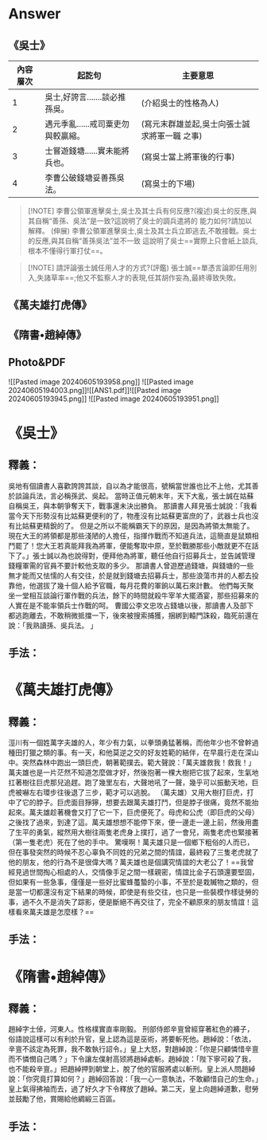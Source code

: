 # 
# Answer

## 《吳士》

| 內容 層次 | 起訖句                  | 主要意思                     |
| ----- | -------------------- | ------------------------ |
| 1     | 吳士,好誇言.......談必推孫吳。  | (介紹吳士的性格為人)              |
| 2     | 遇元季亂......戒司粟吏勿與較贏縮。 | (寫元末群雄並起,吳士向張士誠求將軍一職 之事) |
| 3     | 士嘗遊錢塘......實未能將兵也。   | (寫吳士當上將軍後的行事)            |
| 4     | 李曹公破錢塘妥善孫吳法。         | (寫吳士的下場)                 |

> [!NOTE] 李曹公領軍進擊吳士,吳士及其士兵有何反應?(複述)吳士的反應,與其自稱“善孫、吳法”是一致?這說明了吳士的調兵遣將的 能力如何?請加以解釋。  (伸展)
>  李曹公領軍進擊吳士,吳士及其士兵立即逃去,不敢接戰。吳士的反應,與其自稱“善孫吳法”並不一致 這說明了吳士==實際上只會紙上談兵,根本不懂得行軍打仗==。


> [!NOTE] 請評論張士誠任用人才的方式?(評鑑)
> 張士誠==單憑言論即任用別入,失諸草率==;他又不監察人才的表現,任其胡作妄為,最終導致失敗。
## 《萬夫雄打虎傳》
## 《隋書•趙綽傳》
## Photo&PDF

![[Pasted image 20240605193958.png]]
![[Pasted image 20240605194003.png]]![[ANS1.pdf]]![[Pasted image 20240605193945.png]]
![[Pasted image 20240605193951.png]]


# 《吳士》
## 釋義：
吳地有個讀書⼈喜歡誇誇其談，⾃以為才能很⾼，號稱當世誰也比不上他，尤其善於談論兵法，⾔必稱孫武、吳起。 當時正值元朝末年，天下⼤亂，張⼠誠在姑蘇⾃稱吳王，與本朝爭奪天下，戰事還未決出勝負。 那讀書⼈拜⾒張⼠誠說：「我看當今天下形勢沒有比姑蘇更便利的了，物產沒有比姑蘇更富庶的了，武器⼠兵也沒有比姑蘇更精銳的了。 但是之所以不能稱霸天下的原因，是因為將領太無能了。 現在⼤王的將領都是那些淺陋的⼈擔任，指揮作戰⽽不知道兵法，這簡直是鼠類相⾾罷了！您⼤王若真能拜我為將軍，便能奪取中原，⾄於戰勝那些⼩敵就更不在話下了。」張⼠誠以為也說得對，便拜他為將軍，聽任他⾃⾏招募兵⼠，並告誡管理錢糧軍需的官員不要計較他⽀取的多少。 那讀書⼈曾遊歷過錢塘，與錢塘的⼀些無才能⽽⼜怯懦的⼈有交往，於是就到錢塘去招募兵⼠，那些浪蕩市井的⼈都去投靠他，他選拔了幾⼗個⼈給予官職，每⽉花費的軍餉以萬⽯來計數。 他們每天聚坐⼀堂相互談論⾏軍作戰的兵法，餘下的時間就殺⽜宰⽺⼤擺酒宴，那些招募來的⼈實在是不能率領兵⼠作戰的呵。 曹國公李⽂忠攻占錢塘以後，那讀書⼈及部下都逃跑離去，不敢稍微抵擋⼀下，後來被搜索捕獲，捆綁到轅⾨誅殺，臨死前還在說：「我熟讀孫、吳兵法。 」
## 手法：

# 《萬夫雄打虎傳》

## 釋義：
涇川有一個姓萬字夫雄的人，年少有力氣，以拳頭勇猛著稱，而他年少也不曾幹過種田打獵之類的事。有一天，和他莫逆之交的好友姓範的結伴，在早晨行走在深山中。突然森林中跑出一頭巨虎，朝著範撲去。範大聲說：「萬夫雄救我！救我！」萬夫雄也是一片茫然不知道怎麼做才好，然後抱著一棵大樹把它拔了起來，生氣地扛著樹往巨虎那兒追趕。跑了幾里左右，大聲地吼了一聲，幾乎可以振動天地，巨虎被嚇左右環步往後退了三步，範才可以逃脫。 （萬夫雄）又用大樹打巨虎，打中了它的脖子。巨虎面目猙獰，想要去跟萬夫雄打鬥，但是脖子很痛，竟然不能抬起來。萬夫雄趁著機會又打了它一下，巨虎便死了。母虎和公虎（即巨虎的父母）之後找了過來，到達了這。萬夫雄想想不能停下來，便一邊走一邊上前，然後用盡了生平的勇氣，縱然用大樹往兩隻老虎身上撲打，過了一會兒，兩隻老虎也緊接著（第一隻老虎）死在了他的手中。 驚嘆啊！萬夫雄只是一個鄉下粗俗的人而已，但在事發突然的時候不忍心辜負不同姓的兄弟之間的情誼，最終殺了三隻老虎就了他的朋友，他的行為不是很偉大嗎？萬夫雄也是個講究情誼的大老公了！==我曾經見過世間掏心相處的人，交情像手足之間一樣親密，情誼比金子石頭還要堅固，但如果有一些急事，僅僅是一些好比蜜蜂蠆蟄的小事，不至於是栽贓物之類的，但是當一切都還沒有定下結果的時候，即使是有些交往，也只是一些裝模作樣徒勞的事，過不久不是消失了踪影，便是斷絕不再交往了，完全不顧原來的朋友情誼！這樣看來萬夫雄是怎麼樣？==

## 手法：

# 《隋書•趙綽傳》
## 釋義：
趙綽字士倬，河東人。性格樸實直率剛毅。 刑部侍郎辛亶曾經穿著紅色的褲子，俗語說這樣可以有利於升官，皇上認為這是巫術，將要斬死他。趙綽說：「依法，辛亶不該定為死罪，我不敢執行詔令。」皇上大怒，對趙綽說：「你是只顧憐惜辛亶而不憐憫自己嗎？」下令讓左僕射高颎將趙綽處斬。趙綽說：「陛下寧可殺了我，也不能殺辛亶。」把趙綽押到朝堂上，脫了他的官服將處以斬刑。皇上派人問趙綽說：「你究竟打算如何？」趙綽回答說：「我一心一意執法，不敢顧惜自己的生命。」皇上氣得拂袖而去，過了好久才下令釋放了趙綽。第二天，皇上向趙綽道歉，慰勞並鼓勵了他，賞賜給他綢緞三百區。
## 手法：
